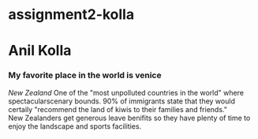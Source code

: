# assignment2-kolla
# Anil Kolla
### My favorite place in the world is venice<br>
*New Zealand* One of the "most unpolluted countries in the world" where spectacularscenary bounds. 90% of immigrants state that they would certaily "recommend the land of kiwis to their families and friends." <br>New Zealanders get generous leave benifits so they have plenty of time to enjoy the landscape and sports facilities.